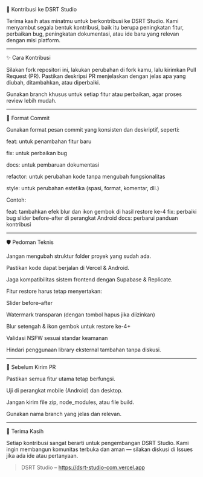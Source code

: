 🙌 Kontribusi ke DSRT Studio

Terima kasih atas minatmu untuk berkontribusi ke DSRT Studio. Kami menyambut segala bentuk kontribusi, baik itu berupa peningkatan fitur, perbaikan bug, peningkatan dokumentasi, atau ide baru yang relevan dengan misi platform.


---

✨ Cara Kontribusi

Silakan fork repositori ini, lakukan perubahan di fork kamu, lalu kirimkan Pull Request (PR).
Pastikan deskripsi PR menjelaskan dengan jelas apa yang diubah, ditambahkan, atau diperbaiki.

Gunakan branch khusus untuk setiap fitur atau perbaikan, agar proses review lebih mudah.


---

💬 Format Commit

Gunakan format pesan commit yang konsisten dan deskriptif, seperti:

feat: untuk penambahan fitur baru

fix: untuk perbaikan bug

docs: untuk pembaruan dokumentasi

refactor: untuk perubahan kode tanpa mengubah fungsionalitas

style: untuk perubahan estetika (spasi, format, komentar, dll.)


Contoh:

feat: tambahkan efek blur dan ikon gembok di hasil restore ke-4
fix: perbaiki bug slider before–after di perangkat Android
docs: perbarui panduan kontribusi


---

🛡️ Pedoman Teknis

Jangan mengubah struktur folder proyek yang sudah ada.

Pastikan kode dapat berjalan di Vercel & Android.

Jaga kompatibilitas sistem frontend dengan Supabase & Replicate.

Fitur restore harus tetap menyertakan:

Slider before–after

Watermark transparan (dengan tombol hapus jika diizinkan)

Blur setengah & ikon gembok untuk restore ke-4+

Validasi NSFW sesuai standar keamanan


Hindari penggunaan library eksternal tambahan tanpa diskusi.



---

🧪 Sebelum Kirim PR

Pastikan semua fitur utama tetap berfungsi.

Uji di perangkat mobile (Android) dan desktop.

Jangan kirim file zip, node_modules, atau file build.

Gunakan nama branch yang jelas dan relevan.



---

🙏 Terima Kasih

Setiap kontribusi sangat berarti untuk pengembangan DSRT Studio.
Kami ingin membangun komunitas terbuka dan aman — silakan diskusi di Issues jika ada ide atau pertanyaan.

> DSRT Studio – https://dsrt-studio-com.vercel.app



